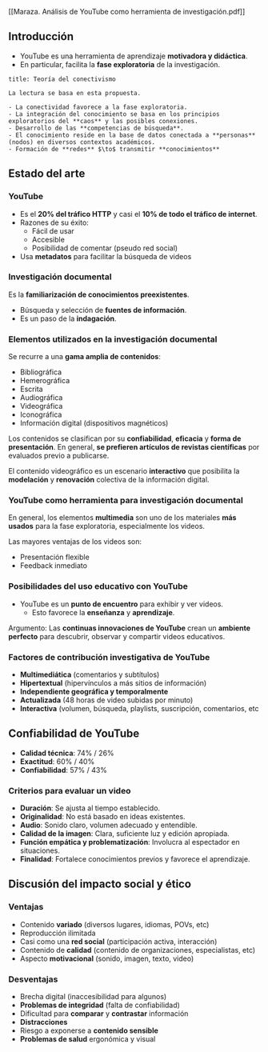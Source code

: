 [[Maraza. Análisis de YouTube como herramienta de investigación.pdf]]

## Introducción

- YouTube es una herramienta de aprendizaje **motivadora y didáctica**.
- En particular, facilita la **fase exploratoria** de la investigación.

```ad-info
title: Teoría del conectivismo

La lectura se basa en esta propuesta.

- La conectividad favorece a la fase exploratoria.
- La integración del conocimiento se basa en los principios exploratorios del **caos** y las posibles conexiones.
- Desarrollo de las **competencias de búsqueda**.
- El conocimiento reside en la base de datos conectada a **personas** (nodos) en diversos contextos académicos.
- Formación de **redes** $\to$ transmitir **conocimientos**

```

## Estado del arte

### YouTube

- Es el **20% del tráfico HTTP** y casi el **10% de todo el tráfico de internet**.
- Razones de su éxito:
	- Fácil de usar
	- Accesible
	- Posibilidad de comentar (pseudo red social)
- Usa **metadatos** para facilitar la búsqueda de videos

### Investigación documental

Es la **familiarización de conocimientos preexistentes**.

- Búsqueda y selección de **fuentes de información**.
- Es un paso de la **indagación**.

### Elementos utilizados en la investigación documental

Se recurre a una **gama amplia de contenidos**:

- Bibliográfica
- Hemerográfica
- Escrita
- Audiográfica
- Videográfica
- Iconográfica
- Información digital (dispositivos magnéticos)

Los contenidos se clasifican por su **confiabilidad**, **eficacia** y **forma de presentación**. En general, **se prefieren artículos de revistas científicas** por evaluados previo a publicarse.

El contenido videográfico es un escenario **interactivo** que posibilita la **modelación** y **renovación** colectiva de la información digital.

### YouTube como herramienta para investigación documental

En general, los elementos **multimedia** son uno de los materiales **más usados** para la fase exploratoria, especialmente los videos.

Las mayores ventajas de los videos son:

- Presentación flexible
- Feedback inmediato

### Posibilidades del uso educativo con YouTube

- YouTube es un **punto de encuentro** para exhibir y ver videos.
	- Esto favorece la **enseñanza** y **aprendizaje**.

Argumento: Las **continuas innovaciones de YouTube** crean un **ambiente perfecto** para descubrir, observar y compartir videos educativos.

### Factores de contribución investigativa de YouTube

- **Multimediática** (comentarios y subtítulos)
- **Hipertextual** (hipervínculos a más sitios de información)
- **Independiente geográfica y temporalmente**
- **Actualizada** (48 horas de video subidas por minuto)
- **Interactiva** (volumen, búsqueda, playlists, suscripción, comentarios, etc

## Confiabilidad de YouTube

- **Calidad técnica**: 74% / 26%
- **Exactitud**: 60% / 40%
- **Confiabilidad**: 57% / 43%

### Criterios para evaluar un video

- **Duración**: Se ajusta al tiempo establecido.
- **Originalidad**: No está basado en ideas existentes.
- **Audio**: Sonido claro, volumen adecuado y entendible.
- **Calidad de la imagen**: Clara, suficiente luz y edición apropiada.
- **Función empática y problematización**: Involucra al espectador en situaciones.
- **Finalidad**: Fortalece conocimientos previos y favorece el aprendizaje.

## Discusión del impacto social y ético

### Ventajas

- Contenido **variado** (diversos lugares, idiomas, POVs, etc)
- Reproducción ilimitada
- Casi como una **red social** (participación activa, interacción)
- Contenido de **calidad** (contenido de organizaciones, especialistas, etc)
- Aspecto **motivacional** (sonido, imagen, texto, video)

### Desventajas

- Brecha digital (inaccesibilidad para algunos)
- **Problemas de integridad** (falta de confiabilidad)
- Dificultad para **comparar** y **contrastar** información
- **Distracciones**
- Riesgo a exponerse a **contenido sensible**
- **Problemas de salud** ergonómica y visual
